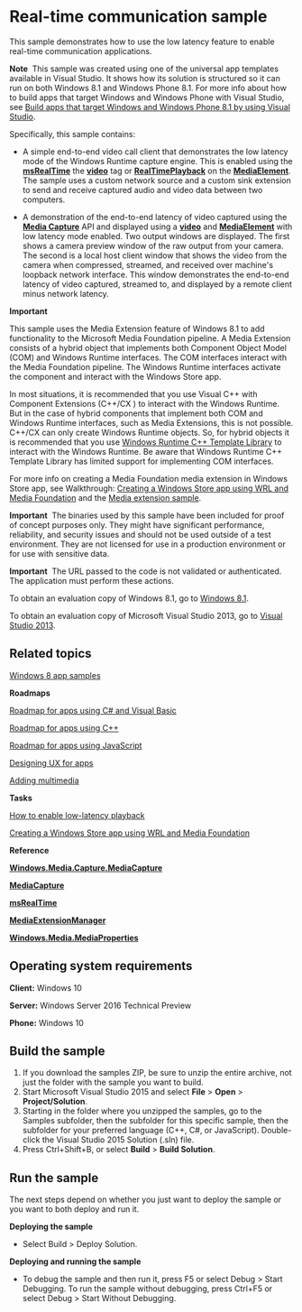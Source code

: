 ﻿<!---
  category: Communications
  samplefwlink: http://go.microsoft.com/fwlink/p/?LinkId=620600&clcid=0x409
--->

# Real-time communication sample

This sample demonstrates how to use the low latency feature to enable real-time communication applications.

**Note**  This sample was created using one of the universal app templates available in Visual Studio. It shows how its solution is structured so it can run on both Windows 8.1 and Windows Phone 8.1. For more info about how to build apps that target Windows and Windows Phone with Visual Studio, see [Build apps that target Windows and Windows Phone 8.1 by using Visual Studio](http://msdn.microsoft.com/library/windows/apps/dn609832).

Specifically, this sample contains:

-   A simple end-to-end video call client that demonstrates the low latency mode of the Windows Runtime capture engine. This is enabled using the [**msRealTime**](http://msdn.microsoft.com/library/windows/apps/hh767377) the [**video**](http://msdn.microsoft.com/library/windows/apps/hh767390) tag or [**RealTimePlayback**](http://msdn.microsoft.com/library/windows/apps/br227414) on the [**MediaElement**](http://msdn.microsoft.com/library/windows/apps/br242926). The sample uses a custom network source and a custom sink extension to send and receive captured audio and video data between two computers.

-   A demonstration of the end-to-end latency of video captured using the [**Media Capture**](http://msdn.microsoft.com/library/windows/apps/br226738) API and displayed using a [**video**](http://msdn.microsoft.com/library/windows/apps/hh767390) and [**MediaElement**](http://msdn.microsoft.com/library/windows/apps/br242926) with low latency mode enabled. Two output windows are displayed. The first shows a camera preview window of the raw output from your camera. The second is a local host client window that shows the video from the camera when compressed, streamed, and received over machine's loopback network interface. This window demonstrates the end-to-end latency of video captured, streamed to, and displayed by a remote client minus network latency.

**Important**  

This sample uses the Media Extension feature of Windows 8.1 to add functionality to the Microsoft Media Foundation pipeline. A Media Extension consists of a hybrid object that implements both Component Object Model (COM) and Windows Runtime interfaces. The COM interfaces interact with the Media Foundation pipeline. The Windows Runtime interfaces activate the component and interact with the Windows Store app.

In most situations, it is recommended that you use Visual C++ with Component Extensions (C++/CX ) to interact with the Windows Runtime. But in the case of hybrid components that implement both COM and Windows Runtime interfaces, such as Media Extensions, this is not possible. C++/CX can only create Windows Runtime objects. So, for hybrid objects it is recommended that you use [Windows Runtime C++ Template Library](http://go.microsoft.com/fwlink/p/?linkid=243149) to interact with the Windows Runtime. Be aware that Windows Runtime C++ Template Library has limited support for implementing COM interfaces.

For more info on creating a Media Foundation media extension in Windows Store app, see Walkthrough: [Creating a Windows Store app using WRL and Media Foundation](http://go.microsoft.com/fwlink/p/?LinkID=309355) and the [Media extension sample](http://go.microsoft.com/fwlink/p/?linkid=241427).

**Important**  The binaries used by this sample have been included for proof of concept purposes only. They might have significant performance, reliability, and security issues and should not be used outside of a test environment. They are not licensed for use in a production environment or for use with sensitive data.

**Important**  The URL passed to the code is not validated or authenticated. The application must perform these actions.

To obtain an evaluation copy of Windows 8.1, go to [Windows 8.1](http://go.microsoft.com/fwlink/p/?linkid=301696).

To obtain an evaluation copy of Microsoft Visual Studio 2013, go to [Visual Studio 2013](http://go.microsoft.com/fwlink/p/?linkid=301697).

Related topics
--------------

[Windows 8 app samples](http://go.microsoft.com/fwlink/p/?LinkID=227694)

**Roadmaps**

[Roadmap for apps using C\# and Visual Basic](http://msdn.microsoft.com/library/windows/apps/br229583)

[Roadmap for apps using C++](http://msdn.microsoft.com/library/windows/apps/hh700360)

[Roadmap for apps using JavaScript](http://msdn.microsoft.com/library/windows/apps/hh465037)

[Designing UX for apps](http://msdn.microsoft.com/library/windows/apps/hh767284)

[Adding multimedia](http://msdn.microsoft.com/library/windows/apps/hh465134)

**Tasks**

[How to enable low-latency playback](http://msdn.microsoft.com/library/windows/apps/hh452742)

[Creating a Windows Store app using WRL and Media Foundation](http://go.microsoft.com/fwlink/p/?LinkID=309355)

**Reference**

[**Windows.Media.Capture.MediaCapture**](http://msdn.microsoft.com/library/windows/apps/br226738)

[**MediaCapture**](http://msdn.microsoft.com/library/windows/apps/br241124)

[**msRealTime**](http://msdn.microsoft.com/library/windows/apps/hh767377)

[**MediaExtensionManager**](http://msdn.microsoft.com/library/windows/apps/br240987)

[**Windows.Media.MediaProperties**](http://msdn.microsoft.com/library/windows/apps/hh701296)

Operating system requirements
-----------------------------

**Client:** Windows 10

**Server:** Windows Server 2016 Technical Preview

**Phone:** Windows 10

Build the sample
----------------

1. If you download the samples ZIP, be sure to unzip the entire archive, not just the folder with the sample you want to build. 
2. Start Microsoft Visual Studio 2015 and select **File** \> **Open** \> **Project/Solution**.
3. Starting in the folder where you unzipped the samples, go to the Samples subfolder, then the subfolder for this specific sample, then the subfolder for your preferred language (C++, C#, or JavaScript). Double-click the Visual Studio 2015 Solution (.sln) file.
4. Press Ctrl+Shift+B, or select **Build** \> **Build Solution**.

Run the sample
--------------

The next steps depend on whether you just want to deploy the sample or you want to both deploy and run it.

**Deploying the sample**

- Select Build > Deploy Solution. 

**Deploying and running the sample**

- To debug the sample and then run it, press F5 or select Debug >  Start Debugging. To run the sample without debugging, press Ctrl+F5 or select Debug > Start Without Debugging.
